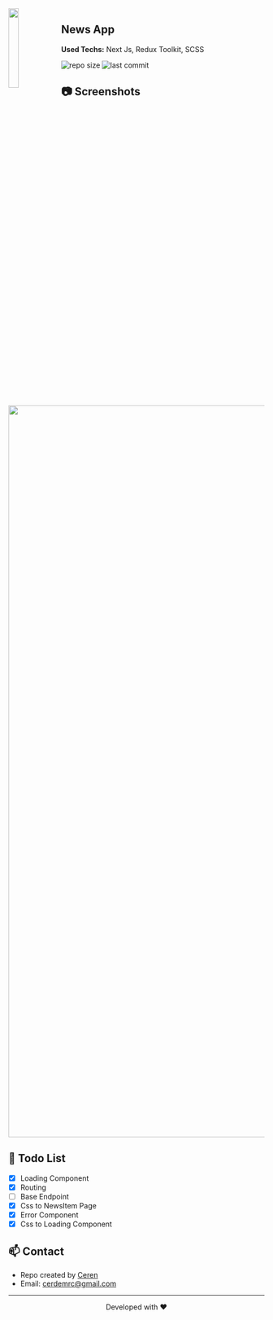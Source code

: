 
<img align="left" src="https://media.giphy.com/media/Z96Ax1zh5aSsHczGve/giphy.gif" width="20%"> 
  
<h2>News App</h2>
<p><strong>Used Techs:</strong> Next Js, Redux Toolkit, SCSS</p>
  
![repo size](https://img.shields.io/github/repo-size/cerdemrc/next-news-app?style=plastic)
![last commit](https://img.shields.io/github/last-commit/cerdemrc/next-news-app?style=plastic)

## :camera: Screenshots

<img width="1438" src="https://user-images.githubusercontent.com/40372039/152397601-df0ac6e1-958c-4d69-b822-c0ef413743b8.png">

## :blossom: Todo List

- [x]  Loading Component
- [x]  Routing
- [ ]  Base Endpoint
- [x]  Css to NewsItem Page
- [x]  Error Component
- [x]  Css to Loading Component

## :mailbox: Contact

* Repo created by [Ceren](https://github.com/cerdemrc)
* Email: cerdemrc@gmail.com

<hr/>
<p align="center">
Developed with ❤️
</p>
